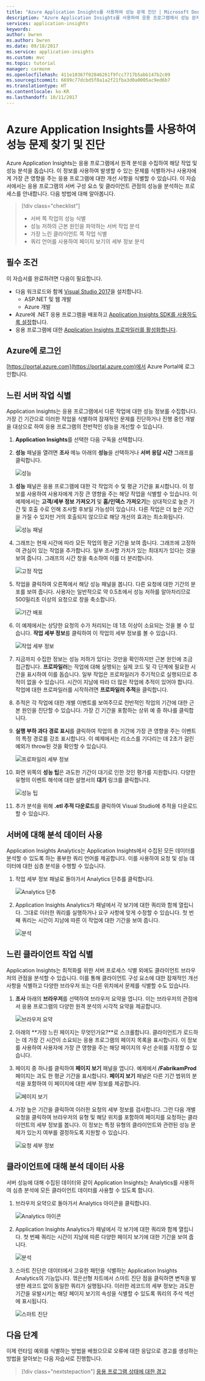 ```yaml
---
title: "Azure Application Insights를 사용하여 성능 문제 진단 | Microsoft Docs"
description: "Azure Application Insights를 사용하여 응용 프로그램에서 성능 문제를 찾고 진단하는 자습서입니다."
services: application-insights
keywords: 
author: bwren
ms.author: bwren
ms.date: 09/18/2017
ms.service: application-insights
ms.custom: mvc
ms.topic: tutorial
manager: carmonm
ms.openlocfilehash: 411e10367f02846261f9fcc7717b5abb147b2c09
ms.sourcegitcommit: 6699c77dcbd5f8a1a2f21fba3d0a0005ac9ed6b7
ms.translationtype: HT
ms.contentlocale: ko-KR
ms.lasthandoff: 10/11/2017
---
```

# <a name="find-and-diagnose-performance-issues-with-azure-application-insights"></a>Azure Application Insights를 사용하여 성능 문제 찾기 및 진단

Azure Application Insights는 응용 프로그램에서 원격 분석을 수집하여 해당 작업 및 성능 분석을 돕습니다.  이 정보를 사용하여 발생할 수 있는 문제를 식별하거나 사용자에게 가장 큰 영향을 주는 응용 프로그램에 대한 개선 사항을 식별할 수 있습니다.  이 자습서에서는 응용 프로그램의 서버 구성 요소 및 클라이언트 관점의 성능을 분석하는 프로세스를 안내합니다.  다음 방법에 대해 알아봅니다.

> [!div class="checklist"]
> * 서버 쪽 작업의 성능 식별
> * 성능 저하의 근본 원인을 파악하는 서버 작업 분석
> * 가장 느린 클라이언트 쪽 작업 식별
> * 쿼리 언어를 사용하여 페이지 보기의 세부 정보 분석


## <a name="prerequisites"></a>필수 조건

이 자습서를 완료하려면 다음이 필요합니다.

- 다음 워크로드와 함께 [Visual Studio 2017](https://www.visualstudio.com/downloads/)을 설치합니다.
    - ASP.NET 및 웹 개발
    - Azure 개발
- Azure에 .NET 응용 프로그램을 배포하고 [Application Insights SDK를 사용하도록 설정](app-insights-asp-net.md)합니다.
- 응용 프로그램에 대한 [Application Insights 프로파일러를 활성화합니다](app-insights-profiler.md#enable-the-profiler). 

## <a name="log-in-to-azure"></a>Azure에 로그인
[https://portal.azure.com](https://portal.azure.com)에서 Azure Portal에 로그인합니다.

## <a name="identify-slow-server-operations"></a>느린 서버 작업 식별 
Application Insights는 응용 프로그램에서 다른 작업에 대한 성능 정보를 수집합니다.  가장 긴 기간으로 이러한 작업을 식별하여 잠재적인 문제를 진단하거나 진행 중인 개발을 대상으로 하여 응용 프로그램의 전반적인 성능을 개선할 수 있습니다. 

1. **Application Insights**를 선택한 다음 구독을 선택합니다.  
1. **성능** 패널을 열려면 **조사** 메뉴 아래의 **성능**을 선택하거나 **서버 응답 시간** 그래프를 클릭합니다.

    ![성능](media/app-insights-tutorial-performance/performance.png)

2. **성능** 패널은 응용 프로그램에 대한 각 작업의 수 및 평균 기간을 표시합니다.  이 정보를 사용하여 사용자에게 가장 큰 영향을 주는 해당 작업을 식별할 수 있습니다. 이 예제에서는 **고객/세부 정보 가져오기** 및 **홈/인덱스 가져오기**는 상대적으로 높은 기간 및 호출 수로 인해 조사할 후보일 가능성이 있습니다.  다른 작업은 더 높은 기간을 가질 수 있지만 거의 호출되지 않으므로 해당 개선의 효과는 최소화됩니다.  

    ![성능 패널](media/app-insights-tutorial-performance/performance-blade.png)

3. 그래프는 현재 시간에 따라 모든 작업의 평균 기간을 보여 줍니다.  그래프에 고정하여 관심이 있는 작업을 추가합니다.  일부 조사할 가치가 있는 최대치가 있다는 것을 보여 줍니다.  그래프의 시간 창을 축소하여 이를 더 분리합니다.

    ![고정 작업](media/app-insights-tutorial-performance/pin-operations.png)

4.  작업을 클릭하여 오른쪽에서 해당 성능 패널을 봅니다. 다른 요청에 대한 기간의 분포를 보여 줍니다.  사용자는 일반적으로 약 0.5초에서 성능 저하를 알아차리므로 500밀리초 이상의 요청으로 창을 축소합니다.  

    ![기간 배포](media/app-insights-tutorial-performance/duration-distribution.png)
  
5.  이 예제에서는 상당한 요청의 수가 처리되는 데 1초 이상이 소요되는 것을 볼 수 있습니다. **작업 세부 정보**를 클릭하여 이 작업의 세부 정보를 볼 수 있습니다.

    ![작업 세부 정보](media/app-insights-tutorial-performance/operation-details.png)
    
6.  지금까지 수집한 정보는 성능 저하가 있다는 것만을 확인하지만 근본 원인에 조금 접근합니다.  **프로파일러**는 작업에 대해 실행되는 실제 코드 및 각 단계에 필요한 시간을 표시하여 이를 돕습니다. 일부 작업은 프로파일러가 주기적으로 실행되므로 추적이 없을 수 있습니다.  시간이 지남에 따라 더 많은 작업에 추적이 있어야 합니다.  작업에 대한 프로파일러를 시작하려면 **프로파일러 추적**을 클릭합니다.
5.  추적은 각 작업에 대한 개별 이벤트를 보여주므로 전반적인 작업의 기간에 대한 근본 원인을 진단할 수 있습니다.  가장 긴 기간을 포함하는 상위 예 중 하나를 클릭합니다.
6.  **실행 부하 과다 경로 표시**를 클릭하여 작업의 총 기간에 가장 큰 영향을 주는 이벤트의 특정 경로를 강조 표시합니다.  이 예제에서는 리소스를 기다리는 데 2초가 걸린 예외가 throw된 것을 확인할 수 있습니다.

    ![프로파일러 세부 정보](media/app-insights-tutorial-performance/profiler-details.png)

7.  화면 위쪽의 **성능 팁**은 과도한 기간이 대기로 인한 것인 평가를 지원합니다.  다양한 유형의 이벤트 해석에 대한 설명서의 **대기** 링크를 클릭합니다.

    ![성능 팁](media/app-insights-tutorial-performance/performance-tip.png)

8.  추가 분석을 위해 **.etl 추적 다운로드**를 클릭하여 Visual Studio에 추적을 다운로드할 수 있습니다.

## <a name="use-analytics-data-for-server"></a>서버에 대해 분석 데이터 사용
Application Insights Analytics는 Application Insights에서 수집된 모든 데이터를 분석할 수 있도록 하는 풍부한 쿼리 언어를 제공합니다.  이를 사용하여 요청 및 성능 데이터에 대한 심층 분석을 수행할 수 있습니다.

1. 작업 세부 정보 패널로 돌아가서 Analytics 단추를 클릭합니다.

    ![Analytics 단추](media/app-insights-tutorial-performance/server-analytics-button.png)

2. Application Insights Analytics가 패널에서 각 보기에 대한 쿼리와 함께 열립니다.  그대로 이러한 쿼리를 실행하거나 요구 사항에 맞게 수정할 수 있습니다.  첫 번째 쿼리는 시간이 지남에 따른 이 작업에 대한 기간을 보여 줍니다.
    
    ![분석](media/app-insights-tutorial-performance/server-analytics.png)


## <a name="identify-slow-client-operations"></a>느린 클라이언트 작업 식별 
Application Insights는 최적화를 위한 서버 프로세스 식별 외에도 클라이언트 브라우저의 관점을 분석할 수 있습니다.  이를 통해 클라이언트 구성 요소에 대한 잠재적인 개선 사항을 식별하고 다양한 브라우저 또는 다른 위치에서 문제를 식별할 수도 있습니다. 

1. **조사** 아래의 **브라우저**를 선택하여 브라우저 요약을 엽니다.  이는 브라우저의 관점에서 응용 프로그램의 다양한 원격 분석의 시각적 요약을 제공합니다.

    ![브라우저 요약](media/app-insights-tutorial-performance/browser-summary.png)
 
2.  아래의 **가장 느린 페이지는 무엇인가요?**로 스크롤합니다.  클라이언트가 로드하는 데 가장 긴 시간이 소요되는 응용 프로그램의 페이지 목록을 표시합니다.  이 정보를 사용하여 사용자에 가장 큰 영향을 주는 해당 페이지의 우선 순위를 지정할 수 있습니다.
3.  페이지 중 하나를 클릭하여 **페이지 보기** 패널을 엽니다.  예제에서 **/FabrikamProd** 페이지는 과도 한 평균 기간을 표시합니다.  **페이지 보기** 패널은 다른 기간 범위의 분석을 포함하여 이 페이지에 대한 세부 정보를 제공합니다.

    ![페이지 보기](media/app-insights-tutorial-performance/page-view.png)
 
4.  가장 높은 기간을 클릭하여 이러한 요청의 세부 정보를 검사합니다.  그런 다음 개별 요청을 클릭하여 브라우저의 유형 및 해당 위치를 포함하여 페이지를 요청하는 클라이언트의 세부 정보를 봅니다.  이 정보는 특정 유형의 클라이언트와 관련된 성능 문제가 있는지 여부를 결정하도록 지원할 수 있습니다.

    ![요청 세부 정보](media/app-insights-tutorial-performance/request-details.png) 

## <a name="use-analytics-data-for-client"></a>클라이언트에 대해 분석 데이터 사용
서버 성능에 대해 수집된 데이터와 같이 Application Insights는 Analytics를 사용하여 심층 분석에 모든 클라이언트 데이터를 사용할 수 있도록 합니다.

1. 브라우저 요약으로 돌아가서 Analytics 아이콘을 클릭합니다.

    ![Analytics 아이콘](media/app-insights-tutorial-performance/client-analytics-icon.png)

2. Application Insights Analytics가 패널에서 각 보기에 대한 쿼리와 함께 열립니다. 첫 번째 쿼리는 시간이 지남에 따른 다양한 페이지 보기에 대한 기간을 보여 줍니다.

    ![분석](media/app-insights-tutorial-performance/client-analytics.png)

3.  스마트 진단은 데이터에서 고유한 패턴을 식별하는 Application Insights Analytics의 기능입니다.  꺾은선형 차트에서 스마트 진단 점을 클릭하면 변칙을 발생한 레코드 없이 동일한 쿼리가 실행됩니다.  이러한 레코드의 세부 정보는 과도한 기간을 유발시키는 해당 페이지 보기의 속성을 식별할 수 있도록 쿼리의 주석 섹션에 표시됩니다.

    ![스마트 진단](media/app-insights-tutorial-performance/client-smart-diagnostics.png)


## <a name="next-steps"></a>다음 단계
이제 런타임 예외를 식별하는 방법을 배웠으므로 오류에 대한 응답으로 경고를 생성하는 방법을 알아보는 다음 자습서로 진행합니다.

> [!div class="nextstepaction"]
> [응용 프로그램 상태에 대한 경고](app-insights-tutorial-alert.md)
